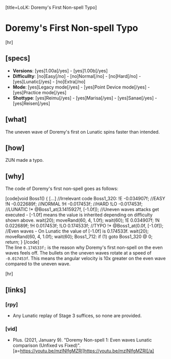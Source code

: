 [title=LoLK: Doremy's First Non-spell Typo]
# Doremy's First Non-spell Typo
[hr]
## [specs]

* **Versions**: [yes]1.00a[/yes] - [yes]1.00b[/yes]
* **Difficullty**: [no]Easy[/no] - [no]Normal[/no] - [no]Hard[/no] - [yes]Lunatic[/yes] - [no]Extra[/no]
* **Mode**: [yes]Legacy mode[/yes] - [yes]Point Device mode[/yes] - [yes]Practice mode[/yes]
* **Shottype**: [yes]Reimu[/yes] - [yes]Marisa[/yes] - [yes]Sanae[/yes] - [yes]Reisen[/yes]

## [what]

The uneven wave of Doremy's first on Lunatic spins faster than intended.

## [how]

ZUN made a typo.

## [why]

The code of Doremy's first non-spell goes as follows:

[code]void Boss1()
{
    [...] //Irrelevant code
Boss1_320:
!E
    -0.034907f; //EASY
!N
    -0.022689f; //NORMAL
!H
    -0.017453f; //HARD
!LO
    -0.017453f; //LUNATIC
!*
    @Boss1_at(3.1415927f, [-1.0f]); //Uneven waves attacks get executed - [-1.0f] means the value is inherited depending on difficulty shown above.
    wait(20);
    moveRand(60, 4, 1.0f);
    wait(60);
!E
    0.034907f;
!N
    0.022689f;
!H
    0.017453f;
!LO
    0.174533f; //TYPO
!*
    @Boss1_at(0.0f, [-1.0f]); //Even waves - On Lunatic the value of [-1.0f] is 0.174533f.
    wait(20);
    moveRand(60, 4, 1.0f);
    wait(60);
Boss1_712:
    if (1) goto Boss1_320 @ 0;
    return;
}
[/code]
<br>The line `0.174533f;` is the reason why Doremy's first non-spell on the even waves feels off. The bullets on the uneven waves rotate at a speed of `-0.017453f`. This means the angular velocity is 10x greater on the even wave compared to the uneven wave.

[hr]
## [links]

### [rpy]

+ Any Lunatic replay of Stage 3 suffices, so none are provided.

### [vid]

+ Plus. (2021, January 9). "Doremy Non-spell 1: Even waves Lunatic comparison (Unfixed vs Fixed)". [a=https://youtu.be/mzlNIfgMZRI]https://youtu.be/mzlNIfgMZRI[/a]

